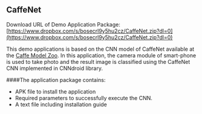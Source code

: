 ## CaffeNet

Download URL of Demo Application Package: [https://www.dropbox.com/s/bosecrl9y5hu2cz/CaffeNet.zip?dl=0](https://www.dropbox.com/s/bosecrl9y5hu2cz/CaffeNet.zip?dl=0)

This demo applications is based on the CNN model of CaffeNet available at the [Caffe Model Zoo](https://github.com/BVLC/caffe/tree/master/models/bvlc_reference_caffenet).
In this application, the camera module of smart-phone is used to take photo and the result image is classified using the CaffeNet CNN implemented in CNNdroid library.

####The application package contains:
* APK file to install the application
* Required parameters to successfully execute the CNN.
* A text file including installation guide
